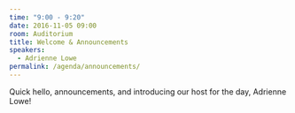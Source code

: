 ```yaml
---
time: "9:00 - 9:20"
date: 2016-11-05 09:00
room: Auditorium
title: Welcome & Announcements
speakers:
  - Adrienne Lowe
permalink: /agenda/announcements/
---
```


Quick hello, announcements, and introducing our host for the day, Adrienne Lowe!